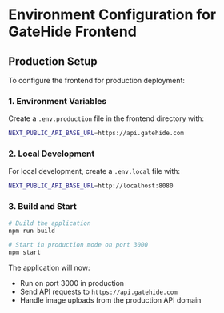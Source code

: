 # Environment Configuration for GateHide Frontend

## Production Setup

To configure the frontend for production deployment:

### 1. Environment Variables

Create a `.env.production` file in the frontend directory with:

```bash
NEXT_PUBLIC_API_BASE_URL=https://api.gatehide.com
```

### 2. Local Development

For local development, create a `.env.local` file with:

```bash
NEXT_PUBLIC_API_BASE_URL=http://localhost:8080
```

### 3. Build and Start

```bash
# Build the application
npm run build

# Start in production mode on port 3000
npm start
```

The application will now:
- Run on port 3000 in production
- Send API requests to `https://api.gatehide.com`
- Handle image uploads from the production API domain

